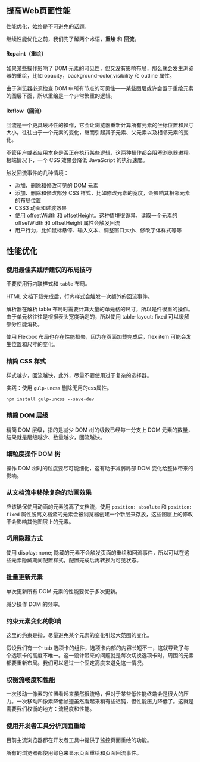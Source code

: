 提高Web页面性能
---

性能优化，始终是不可避免的话题。

继续性能优化之前，我们先了解两个术语，__重绘__ 和 __回流__。

#### Repaint（重绘）
如果某些操作影响了 DOM 元素的可见性，但又没有影响布局，那么就会发生浏览器的重绘，比如 opacity，background-color,visibility 和 outline 属性。

由于浏览器必须检查 DOM 中所有节点的可见性——某些图层或许会置于重绘元素的图层下面，所以重绘是一个非常繁重的逻辑。

#### Reflow（回流）
回流是一个更具破坏性的操作，它会让浏览器重新计算所有元素的坐标位置和尺寸大小。往往由于一个元素的变化，继而引起其子元素、父元素以及相邻元素的变化。

不管用户或者应用本身是否正在执行某些逻辑，这两种操作都会阻塞浏览器进程。极端情况下，一个 CSS 效果会降低 JavaScript 的执行速度。

触发回流事件的几种情境：
- 添加、删除和修改可见的 DOM 元素
- 添加、删除和修改部分 CSS 样式，比如修改元素的宽度，会影响其相邻元素的布局位置
- CSS3 动画和过渡效果
- 使用 offsetWidth 和 offsetHeight。这种情境很诡异，读取一个元素的 offsetWidth 和 offsetHeight 属性会触发回流
- 用户行为，比如鼠标悬停、输入文本、调整窗口大小、修改字体样式等等


## 性能优化

### 使用最佳实践所建议的布局技巧
不要使用行内联样式和 `table` 布局。

HTML 文档下载完成后，行内样式会触发一次额外的回流事件。

解析器在解析 table 布局时需要计算大量的单元格的尺寸，所以是件很重的操作。由于单元格往往是根据表头宽度确定的，所以使用 table-layout: fixed 可以缓解部分性能消耗。

使用 Flexbox 布局也存在性能损失，因为在页面加载完成后，flex item 可能会发生位置和尺寸的变化。


### 精简 CSS 样式
样式越少，回流越快，此外，尽量不要使用过于复杂的选择器。

实践：使用 `gulp-uncss` 删除无用的css属性。

    npm install gulp-uncss --save-dev


### 精简 DOM 层级
精简 DOM 层级，指的是减少 DOM 树的级数已经每一分支上 DOM 元素的数量，结果就是层级越少、数量越少，回流越快。


### 细粒度操作 DOM 树
操作 DOM 树时的粒度要尽可能细化，这有助于减弱局部 DOM 变化给整体带来的影响。


### 从文档流中移除复杂的动画效果
应该确保使用动画的元素脱离了文档流，使用 `position: absolute` 和 `position: fixed` 属性脱离文档流的元素会被浏览器创建一个新层来存放，这些图层上的修改不会影响其他图层上的元素。


### 巧用隐藏方式
使用 display: none; 隐藏的元素不会触发页面的重绘和回流事件，所以可以在这些元素隐藏期间配置样式，配置完成后再转换为可见状态。


### 批量更新元素
单次更新所有 DOM 元素的性能要优于多次更新。

减少操作 DOM 的频率。


### 约束元素变化的影响
这里的约束是指，尽量避免某个元素的变化引起大范围的变化。

假设我们有一个 tab 选项卡的组件，选项卡内部的内容长短不一，这就导致了每个选项卡的高度不唯一。这一设计带来的问题就是每次切换选项卡时，周围的元素都要重新布局。我们可以通过一个固定高度来避免这一情况。


### 权衡流畅度和性能
一次移动一像素的位置看起来虽然很流畅，但对于某些低性能终端会是很大的压力。一次移动四像素降低帧速虽然看起来稍有些迟钝，但性能压力降低了。这就是需要我们权衡的地方：流畅度和性能。


### 使用开发者工具分析页面重绘
目前主流浏览器都在开发者工具中提供了监控页面重绘的功能。

所有的浏览器都使用绿色来显示页面重绘和页面回流事件。